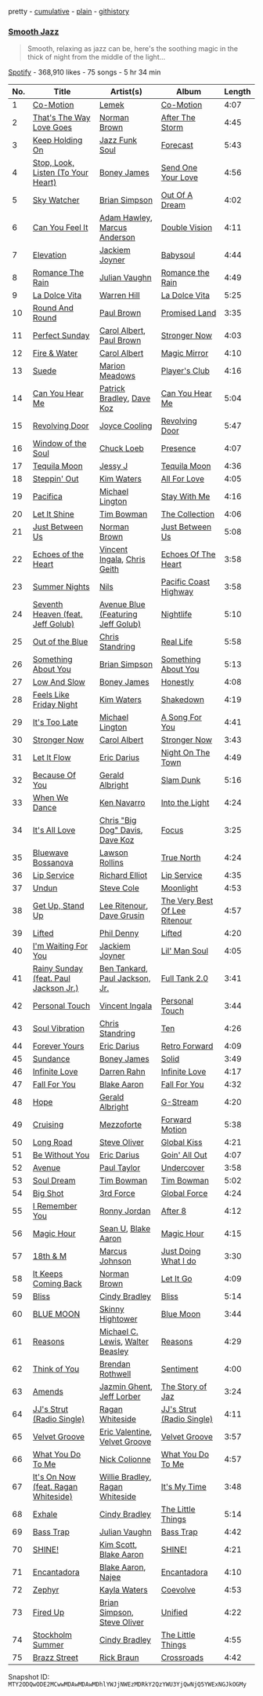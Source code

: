 pretty - [cumulative](/playlists/cumulative/37i9dQZF1DXdwTUxmGKrdN.md) - [plain](/playlists/plain/37i9dQZF1DXdwTUxmGKrdN) - [githistory](https://github.githistory.xyz/mackorone/spotify-playlist-archive/blob/main/playlists/plain/37i9dQZF1DXdwTUxmGKrdN)

### [Smooth Jazz](https://open.spotify.com/playlist/37i9dQZF1DXdwTUxmGKrdN)

> Smooth, relaxing as jazz can be, here's the soothing magic in the thick of night from the middle of the light...

[Spotify](https://open.spotify.com/user/spotify) - 368,910 likes - 75 songs - 5 hr 34 min

| No. | Title | Artist(s) | Album | Length |
|---|---|---|---|---|
| 1 | [Co\-Motion](https://open.spotify.com/track/7aCzaOsXIRC28tE7bjJ7JK) | [Lemek](https://open.spotify.com/artist/52LGkbSlh5X2HM5hRnL83v) | [Co\-Motion](https://open.spotify.com/album/5nQi9bFWOclcf9zFzJi1qs) | 4:07 |
| 2 | [That's The Way Love Goes](https://open.spotify.com/track/6UkHSbQcqBwWZr98OSELoL) | [Norman Brown](https://open.spotify.com/artist/79kOOyVKcrCOKDnzcDHsia) | [After The Storm](https://open.spotify.com/album/5vhTq5K0zLlKHovFu7MpWj) | 4:45 |
| 3 | [Keep Holding On](https://open.spotify.com/track/4Ld2yBGk0kBJ84sqSmDbq2) | [Jazz Funk Soul](https://open.spotify.com/artist/3avdUekEuUcWJDjYZimuED) | [Forecast](https://open.spotify.com/album/4vD6CKS4dfw567CYVQtjW0) | 5:43 |
| 4 | [Stop, Look, Listen \(To Your Heart\)](https://open.spotify.com/track/24Wg5AQK6AaNyZBTpL1unQ) | [Boney James](https://open.spotify.com/artist/1sBRcMH8DDR8Nsk2RoJmjS) | [Send One Your Love](https://open.spotify.com/album/7g5WWkH9quZp6S3lxDBCV6) | 4:56 |
| 5 | [Sky Watcher](https://open.spotify.com/track/6M5Zlr1uSlLksVBVy5q6uq) | [Brian Simpson](https://open.spotify.com/artist/4uIdP3jwyR0xifCS2FYS3o) | [Out Of A Dream](https://open.spotify.com/album/3e1fT9twS7LjpTQdtqGNDN) | 4:02 |
| 6 | [Can You Feel It](https://open.spotify.com/track/1mYIkTdWul7A4NYS3cKR2g) | [Adam Hawley](https://open.spotify.com/artist/1lWqhDiZ2OtpsJsQFtXsKX), [Marcus Anderson](https://open.spotify.com/artist/74w7jlHFeZ4x6cHFaHfHtf) | [Double Vision](https://open.spotify.com/album/6mIX3C4SR09oQqMF74NVlL) | 4:11 |
| 7 | [Elevation](https://open.spotify.com/track/6mpc681Hb9vbr4tFZJ7Jfc) | [Jackiem Joyner](https://open.spotify.com/artist/7v8LpmcY0BFVhJCispRDgg) | [Babysoul](https://open.spotify.com/album/7zQNd6E29iEUod4hAFmUMs) | 4:44 |
| 8 | [Romance The Rain](https://open.spotify.com/track/31w9FMhkYosHrqoHWB5BmW) | [Julian Vaughn](https://open.spotify.com/artist/6NS4Qt4ISw27NC9tIN9jgg) | [Romance the Rain](https://open.spotify.com/album/3ooWJYv4fR8z13Qbcv0qXA) | 4:49 |
| 9 | [La Dolce Vita](https://open.spotify.com/track/1l9IRtd8omIqlGxYYzmyLv) | [Warren Hill](https://open.spotify.com/artist/3zayLOSNLcQFtRrufIbMdS) | [La Dolce Vita](https://open.spotify.com/album/6R13k9llyr3fWRDwKzmjDo) | 5:25 |
| 10 | [Round And Round](https://open.spotify.com/track/4KtQuilZOf6EhdcmqMSLVP) | [Paul Brown](https://open.spotify.com/artist/4Hisv12GBxgMUsB2eBW5jy) | [Promised Land](https://open.spotify.com/album/7ctpJMlFR5SQamyhoAyeEM) | 3:35 |
| 11 | [Perfect Sunday](https://open.spotify.com/track/3y9l6PAbOOGYBH1AY4XaTO) | [Carol Albert](https://open.spotify.com/artist/3o1J5y4sY6jg1sOvF69qnm), [Paul Brown](https://open.spotify.com/artist/4Hisv12GBxgMUsB2eBW5jy) | [Stronger Now](https://open.spotify.com/album/2rE6572rB3fOGktDLQWzdC) | 4:03 |
| 12 | [Fire & Water](https://open.spotify.com/track/5qwa2jSG5bf54d8J9MvXcq) | [Carol Albert](https://open.spotify.com/artist/3o1J5y4sY6jg1sOvF69qnm) | [Magic Mirror](https://open.spotify.com/album/3M72Tn1lbyMaP2cBqejV9J) | 4:10 |
| 13 | [Suede](https://open.spotify.com/track/4F00pGa6rKvXx043AXvowT) | [Marion Meadows](https://open.spotify.com/artist/46PWlvjKg5zNakteW1CJkG) | [Player's Club](https://open.spotify.com/album/1Wpwzf5A9HPGwZx0Eolf2U) | 4:16 |
| 14 | [Can You Hear Me](https://open.spotify.com/track/049VqBETqY4gIRJuOJyQuF) | [Patrick Bradley](https://open.spotify.com/artist/6z9nWRXEPunshulSa2lwck), [Dave Koz](https://open.spotify.com/artist/0ZcJXldoq09BRIMl0Qh1Vm) | [Can You Hear Me](https://open.spotify.com/album/2MkCZIFcfWCjsQtdunZrU5) | 5:04 |
| 15 | [Revolving Door](https://open.spotify.com/track/7v6XfSM2XpK6KEVyn4Ud73) | [Joyce Cooling](https://open.spotify.com/artist/44GiVGTGkzAmI1OGZcypec) | [Revolving Door](https://open.spotify.com/album/27oaatzsezS61BzFb69ZFc) | 5:47 |
| 16 | [Window of the Soul](https://open.spotify.com/track/32eDGGkGf1lcJ8aWrjGhFO) | [Chuck Loeb](https://open.spotify.com/artist/02L5Rmh1RtTbHOBdzPzfoQ) | [Presence](https://open.spotify.com/album/3y3NkJMbTM1JLwrDKxEFZb) | 4:07 |
| 17 | [Tequila Moon](https://open.spotify.com/track/4qkdBTRPwojWnqGcUSVQ3Z) | [Jessy J](https://open.spotify.com/artist/4WrtIP5PIekZwaAZo1tb0x) | [Tequila Moon](https://open.spotify.com/album/49n82PnSnIi9LFveKPH6h5) | 4:36 |
| 18 | [Steppin' Out](https://open.spotify.com/track/2vw0o63DPh9SEAtWN3kRgM) | [Kim Waters](https://open.spotify.com/artist/6kgHtfY7ECO4JWbOpXOu4I) | [All For Love](https://open.spotify.com/album/13krE6l2QQwdBpjbPA5FwE) | 4:05 |
| 19 | [Pacifica](https://open.spotify.com/track/4zfF62Jy2mtNCG2wlGy2VK) | [Michael Lington](https://open.spotify.com/artist/23P8kVBVyDkO8s6sn1QDre) | [Stay With Me](https://open.spotify.com/album/0ivqeO68UTwDwuaVIo0sU3) | 4:16 |
| 20 | [Let It Shine](https://open.spotify.com/track/18V3WdhlafZXWC2uAXVEf9) | [Tim Bowman](https://open.spotify.com/artist/0lVHG6dLy7suf4FaubTzF5) | [The Collection](https://open.spotify.com/album/3hJBjYNUVY7vSITE8GZ3QV) | 4:06 |
| 21 | [Just Between Us](https://open.spotify.com/track/4pa23KNAU2ul1REZDMJsAz) | [Norman Brown](https://open.spotify.com/artist/79kOOyVKcrCOKDnzcDHsia) | [Just Between Us](https://open.spotify.com/album/1nRaXHXH4pT2yfyHAhCsx5) | 5:08 |
| 22 | [Echoes of the Heart](https://open.spotify.com/track/4NHXOCiSoFcbPkT1NZOChb) | [Vincent Ingala](https://open.spotify.com/artist/1tPdDNZNPVa7NOQ6S0A5x7), [Chris Geith](https://open.spotify.com/artist/3St6VrtnX5WUVFNNcX1DBb) | [Echoes Of The Heart](https://open.spotify.com/album/7xWREx7N4D17yDHq7iSzRP) | 3:58 |
| 23 | [Summer Nights](https://open.spotify.com/track/61S3v0zujG9J171zdMEap7) | [Nils](https://open.spotify.com/artist/1vzmLZbXh0Bw5Kz5U4iIyB) | [Pacific Coast Highway](https://open.spotify.com/album/3dN9WXJltGklnpGhEkVbcQ) | 3:58 |
| 24 | [Seventh Heaven \(feat\. Jeff Golub\)](https://open.spotify.com/track/2ZZ6st5XTa8wDNqsE1bHa7) | [Avenue Blue \(Featuring Jeff Golub\)](https://open.spotify.com/artist/2TQGAlirZ6ePbgec2TvLK9) | [Nightlife](https://open.spotify.com/album/2EnhcAGKSkoGRFiY6xd1ke) | 5:10 |
| 25 | [Out of the Blue](https://open.spotify.com/track/5pQQjMOsR4HjuO94AEXTqX) | [Chris Standring](https://open.spotify.com/artist/1XeMzpgjVKU2dR5xXaZLut) | [Real Life](https://open.spotify.com/album/7DvHuhuhqmJSQZenm73mSv) | 5:58 |
| 26 | [Something About You](https://open.spotify.com/track/06vu8fZlTlL7okvLGzhr47) | [Brian Simpson](https://open.spotify.com/artist/4uIdP3jwyR0xifCS2FYS3o) | [Something About You](https://open.spotify.com/album/5EHFd3yxzZdDvUiRuwSsTR) | 5:13 |
| 27 | [Low And Slow](https://open.spotify.com/track/7pRfQ35Qo8a9mZ8TfbTjVA) | [Boney James](https://open.spotify.com/artist/1sBRcMH8DDR8Nsk2RoJmjS) | [Honestly](https://open.spotify.com/album/790ImJoB1GlVByP5owbzpO) | 4:08 |
| 28 | [Feels Like Friday Night](https://open.spotify.com/track/3bDsnnpzrp67FMcHmxOCFQ) | [Kim Waters](https://open.spotify.com/artist/6kgHtfY7ECO4JWbOpXOu4I) | [Shakedown](https://open.spotify.com/album/1V6grlJgOrbatTYJAhfrFL) | 4:19 |
| 29 | [It's Too Late](https://open.spotify.com/track/3Zwphwi81qVI7ucNusDSRq) | [Michael Lington](https://open.spotify.com/artist/23P8kVBVyDkO8s6sn1QDre) | [A Song For You](https://open.spotify.com/album/51ilWc2VBkdoBQOUIohhil) | 4:41 |
| 30 | [Stronger Now](https://open.spotify.com/track/1ldNcaMyLRYnRgYORskmlX) | [Carol Albert](https://open.spotify.com/artist/3o1J5y4sY6jg1sOvF69qnm) | [Stronger Now](https://open.spotify.com/album/2rE6572rB3fOGktDLQWzdC) | 3:43 |
| 31 | [Let It Flow](https://open.spotify.com/track/3fV8jbhyPEBcltw5d79W1s) | [Eric Darius](https://open.spotify.com/artist/39HDjLbYtWrCQrqpl9sOX8) | [Night On The Town](https://open.spotify.com/album/6d7FWLGkFqF4i4hsksCzvq) | 4:49 |
| 32 | [Because Of You](https://open.spotify.com/track/6neOhWrEXAny5DKmVGnlHo) | [Gerald Albright](https://open.spotify.com/artist/3bhckpkRmz8mqONUceSutp) | [Slam Dunk](https://open.spotify.com/album/4abjBabp4Ce9MIShgUqsBy) | 5:16 |
| 33 | [When We Dance](https://open.spotify.com/track/09N0r6vIBIEbqcpuAYvKEL) | [Ken Navarro](https://open.spotify.com/artist/6qA8zAyPYgmtPQtQz2G96a) | [Into the Light](https://open.spotify.com/album/0m7W6loD5NV43ua1FOSarR) | 4:24 |
| 34 | [It's All Love](https://open.spotify.com/track/5popJgopB341MpiXxfmFB5) | [Chris "Big Dog" Davis](https://open.spotify.com/artist/057eeHuaF5QTCQ76X2PRZ5), [Dave Koz](https://open.spotify.com/artist/0ZcJXldoq09BRIMl0Qh1Vm) | [Focus](https://open.spotify.com/album/2HPhFHjp8sp4q06IxjLyxH) | 3:25 |
| 35 | [Bluewave Bossanova](https://open.spotify.com/track/2QOqnhCrTIqTLzByQD7YQJ) | [Lawson Rollins](https://open.spotify.com/artist/3blOsom4oRo6dAN4TB7xpv) | [True North](https://open.spotify.com/album/3ym18a0dExcRA2VNAMAVBm) | 4:24 |
| 36 | [Lip Service](https://open.spotify.com/track/1zTSI03CU30W7w0b6Wxpx7) | [Richard Elliot](https://open.spotify.com/artist/6eLlZ44VYhHnvuRet0qTuH) | [Lip Service](https://open.spotify.com/album/2OJdOCWFoUbOpS3azmEou4) | 4:35 |
| 37 | [Undun](https://open.spotify.com/track/1jMPe92ML6hOCBJLssrUSh) | [Steve Cole](https://open.spotify.com/artist/6rpOQ4XZKUz0ayWSMgvmWb) | [Moonlight](https://open.spotify.com/album/0eiTPubpV0bt3BVvwBxdVk) | 4:53 |
| 38 | [Get Up, Stand Up](https://open.spotify.com/track/5XhuPA2XvYOeYJ8Lwn2Dnx) | [Lee Ritenour](https://open.spotify.com/artist/1nDqTUspmq8IXhcEZT93iq), [Dave Grusin](https://open.spotify.com/artist/0SPkat5bgfP5wo2kbqZIwu) | [The Very Best Of Lee Ritenour](https://open.spotify.com/album/4hi6b3yGFoaq4gyqhhGZJi) | 4:57 |
| 39 | [Lifted](https://open.spotify.com/track/0nUK8QO7du1cqA1KW3fzxg) | [Phil Denny](https://open.spotify.com/artist/1qRb36fHSmuSGm6WewqmdH) | [Lifted](https://open.spotify.com/album/2q5FbIK44fNkcw6w2TWXs9) | 4:20 |
| 40 | [I'm Waiting For You](https://open.spotify.com/track/2Wn7ZtdXyJ9uGBg2j6VvZR) | [Jackiem Joyner](https://open.spotify.com/artist/7v8LpmcY0BFVhJCispRDgg) | [Lil' Man Soul](https://open.spotify.com/album/3GPPcFHouTopuZons7w27s) | 4:05 |
| 41 | [Rainy Sunday \(feat\. Paul Jackson Jr.\)](https://open.spotify.com/track/4Z3doYsQ7L3o0TPHZhk0vF) | [Ben Tankard](https://open.spotify.com/artist/60nfj9O2pKtlqIPfxp3FEg), [Paul Jackson, Jr.](https://open.spotify.com/artist/2OeN0JVfTWYog354hHhQ2S) | [Full Tank 2.0](https://open.spotify.com/album/0dHZWw5DjxaAPxvvJUoLfF) | 3:41 |
| 42 | [Personal Touch](https://open.spotify.com/track/5xwCm9tEVl3FAXqnWZfmp3) | [Vincent Ingala](https://open.spotify.com/artist/1tPdDNZNPVa7NOQ6S0A5x7) | [Personal Touch](https://open.spotify.com/album/216P40TI4bEO6qLkDmnni3) | 3:44 |
| 43 | [Soul Vibration](https://open.spotify.com/track/5KaSTemL2bEHw5HDFFIZyB) | [Chris Standring](https://open.spotify.com/artist/1XeMzpgjVKU2dR5xXaZLut) | [Ten](https://open.spotify.com/album/6vw1IOlxgQy2otoKPOng7e) | 4:26 |
| 44 | [Forever Yours](https://open.spotify.com/track/2RrsWRwIovqT8NXqVohHJo) | [Eric Darius](https://open.spotify.com/artist/39HDjLbYtWrCQrqpl9sOX8) | [Retro Forward](https://open.spotify.com/album/6cF2eSwNvRcS8K1nYzI0tT) | 4:09 |
| 45 | [Sundance](https://open.spotify.com/track/0t7lbaAiA6zU79AMi1Eb7K) | [Boney James](https://open.spotify.com/artist/1sBRcMH8DDR8Nsk2RoJmjS) | [Solid](https://open.spotify.com/album/1YcK4A5I2wdtgDJZ8Cht0F) | 3:49 |
| 46 | [Infinite Love](https://open.spotify.com/track/2Zw99p6yQDuFkk6Bikbr0P) | [Darren Rahn](https://open.spotify.com/artist/20Jboo9DFLN2MlZPtXQt2u) | [Infinite Love](https://open.spotify.com/album/4PUEmWCsMIauK26YDbXz25) | 4:17 |
| 47 | [Fall For You](https://open.spotify.com/track/7qqamkny8IkXOCJrhjy73L) | [Blake Aaron](https://open.spotify.com/artist/5DnSgdQvmYD6yU1Sp7Ik56) | [Fall For You](https://open.spotify.com/album/1069ubCvaVGmtkw2VNxZAV) | 4:32 |
| 48 | [Hope](https://open.spotify.com/track/1pPpKGYsZIMWYaX10gx7uR) | [Gerald Albright](https://open.spotify.com/artist/3bhckpkRmz8mqONUceSutp) | [G\-Stream](https://open.spotify.com/album/3m0QBbnJrOuvdSw8BmUvgS) | 4:20 |
| 49 | [Cruising](https://open.spotify.com/track/6LyFVLSOjBL9gh5Q6fwAVK) | [Mezzoforte](https://open.spotify.com/artist/53LlrTpfGrdZS8QyBUxrVs) | [Forward Motion](https://open.spotify.com/album/6vAEljyy7bkYUYG5RYahVe) | 5:38 |
| 50 | [Long Road](https://open.spotify.com/track/7EIASGWhdchNEwPYB3E1Nm) | [Steve Oliver](https://open.spotify.com/artist/0eorTItuLyKdhZmII8zREL) | [Global Kiss](https://open.spotify.com/album/3gPybe3xBAw2M8AqTXfPLp) | 4:21 |
| 51 | [Be Without You](https://open.spotify.com/track/5JQbLxZhpnc1YvLTMKACzy) | [Eric Darius](https://open.spotify.com/artist/39HDjLbYtWrCQrqpl9sOX8) | [Goin' All Out](https://open.spotify.com/album/119TqT324LissrAdkAKxf9) | 4:07 |
| 52 | [Avenue](https://open.spotify.com/track/0LWUULlpkZ5PoM9Mj4JOyk) | [Paul Taylor](https://open.spotify.com/artist/3wBSOZFd5KLsEZ1yoVSICQ) | [Undercover](https://open.spotify.com/album/0RXMMiDCOhnt2IFldaHuAi) | 3:58 |
| 53 | [Soul Dream](https://open.spotify.com/track/7LdSiHHU6cynBDc7j3DDoc) | [Tim Bowman](https://open.spotify.com/artist/0lVHG6dLy7suf4FaubTzF5) | [Tim Bowman](https://open.spotify.com/album/0j6ODbG302rX09vrgDoA3e) | 5:02 |
| 54 | [Big Shot](https://open.spotify.com/track/0NTs96jeKN0YCKOb3tyGZl) | [3rd Force](https://open.spotify.com/artist/3t0v2PRYA41acAC7z17tSm) | [Global Force](https://open.spotify.com/album/2r2L2zvM4SUfckGJ25sth7) | 4:24 |
| 55 | [I Remember You](https://open.spotify.com/track/6iCsFk2zf1INRexhJQzRM0) | [Ronny Jordan](https://open.spotify.com/artist/32WK2OuP2PG4r7sH7bUfN9) | [After 8](https://open.spotify.com/album/2DZxWJXHFCYuiSNoVyWYZe) | 4:12 |
| 56 | [Magic Hour](https://open.spotify.com/track/1AbQCUGbvIbO2NUen6tVAg) | [Sean U](https://open.spotify.com/artist/0z87sJVJOzK2uqJ4lsxUdE), [Blake Aaron](https://open.spotify.com/artist/5DnSgdQvmYD6yU1Sp7Ik56) | [Magic Hour](https://open.spotify.com/album/5kirzWW6pF16lE8OHhuPiz) | 4:15 |
| 57 | [18th & M](https://open.spotify.com/track/4jZCaGd8dbeuPy707up4g2) | [Marcus Johnson](https://open.spotify.com/artist/5BrGYYrfP3agYhqDUFcSSM) | [Just Doing What I do](https://open.spotify.com/album/7meHD0fPbZ8AZKOSlpKnCn) | 3:30 |
| 58 | [It Keeps Coming Back](https://open.spotify.com/track/5xAQZJVapuHyNPil73LQfI) | [Norman Brown](https://open.spotify.com/artist/79kOOyVKcrCOKDnzcDHsia) | [Let It Go](https://open.spotify.com/album/6R5Dme59QovnHLa8bIuwGi) | 4:09 |
| 59 | [Bliss](https://open.spotify.com/track/0fOtanczwW8mMxg9tnIeDc) | [Cindy Bradley](https://open.spotify.com/artist/5qiEZz19psMDf9UPQUao4J) | [Bliss](https://open.spotify.com/album/6HSCZiP4hxorBB2gOIQlxe) | 5:14 |
| 60 | [BLUE MOON](https://open.spotify.com/track/4Nq3SI3SNpsnxwlkaHYL94) | [Skinny Hightower](https://open.spotify.com/artist/0rfUpMmPFYv5s0dF6hyYrx) | [Blue Moon](https://open.spotify.com/album/7nl0iSPHwSEh0K2q27Ba15) | 3:44 |
| 61 | [Reasons](https://open.spotify.com/track/1rhgEbGtMVOARoVGssCQDr) | [Michael C\. Lewis](https://open.spotify.com/artist/5eVoGHjBlD2E3OWOyAtPS4), [Walter Beasley](https://open.spotify.com/artist/6tBzJqpqRAPyJFR4Rq0yBP) | [Reasons](https://open.spotify.com/album/5qAM5T1dtZgsbjRJeknBiB) | 4:29 |
| 62 | [Think of You](https://open.spotify.com/track/73p8Mzp41RUDQtbe52JWHu) | [Brendan Rothwell](https://open.spotify.com/artist/5RABpAgeEQTwa2yoatfUQQ) | [Sentiment](https://open.spotify.com/album/7hML0wQpcGtknLxvlvFuR7) | 4:00 |
| 63 | [Amends](https://open.spotify.com/track/7InZJZjLe2rbSlVBL4PLXU) | [Jazmin Ghent](https://open.spotify.com/artist/1ObapCOA0O7mr2wXFKEDNY), [Jeff Lorber](https://open.spotify.com/artist/3JC3BBlfImI0p9y2na0bHK) | [The Story of Jaz](https://open.spotify.com/album/6YWAbLwA22QPzqldQhpeh3) | 3:24 |
| 64 | [JJ's Strut \(Radio Single\)](https://open.spotify.com/track/7m0H1Tri64Gs7ndu2giQXI) | [Ragan Whiteside](https://open.spotify.com/artist/4cvyvGmavtDowPmJMHMlUq) | [JJ's Strut \(Radio Single\)](https://open.spotify.com/album/7cFYasV6tFxybojZKXm4sN) | 4:11 |
| 65 | [Velvet Groove](https://open.spotify.com/track/2YKRhy9PI0jd0JZSi27sDe) | [Eric Valentine](https://open.spotify.com/artist/5EgOh6qCgfprw49LvvMYC4), [Velvet Groove](https://open.spotify.com/artist/79G1Bez3WADuY6eIJwCVnU) | [Velvet Groove](https://open.spotify.com/album/5B8283WjNKxA2TAT7wE176) | 3:57 |
| 66 | [What You Do To Me](https://open.spotify.com/track/60fLe1NP8QEIAbMc9V4SPq) | [Nick Colionne](https://open.spotify.com/artist/2sCtM9BmF4hSfiwEwiAm5l) | [What You Do To Me](https://open.spotify.com/album/498VXH5Fae33kH2f8CsPpV) | 4:57 |
| 67 | [It's On Now \(feat\. Ragan Whiteside\)](https://open.spotify.com/track/4kP4fo9eEjsx5DocPSu3YV) | [Willie Bradley](https://open.spotify.com/artist/4gbsj58PegOOgFxc5OfIt3), [Ragan Whiteside](https://open.spotify.com/artist/4cvyvGmavtDowPmJMHMlUq) | [It's My Time](https://open.spotify.com/album/5Q3khADDwTMYXoPkVBrBdZ) | 3:48 |
| 68 | [Exhale](https://open.spotify.com/track/5w4bufYITsxPjmG7xSu8Ga) | [Cindy Bradley](https://open.spotify.com/artist/5qiEZz19psMDf9UPQUao4J) | [The Little Things](https://open.spotify.com/album/2orWEnZfLJkxx3c5QAomvZ) | 5:14 |
| 69 | [Bass Trap](https://open.spotify.com/track/7JvhchmlEIuIe3khtfXp3q) | [Julian Vaughn](https://open.spotify.com/artist/6NS4Qt4ISw27NC9tIN9jgg) | [Bass Trap](https://open.spotify.com/album/7wsE5XmD3gfXiitBYGghqM) | 4:42 |
| 70 | [SHINE!](https://open.spotify.com/track/0oqWJG5i5f01tKY4e3P3ux) | [Kim Scott](https://open.spotify.com/artist/68nDtoCQKhf7AxQP0q3wSP), [Blake Aaron](https://open.spotify.com/artist/5DnSgdQvmYD6yU1Sp7Ik56) | [SHINE!](https://open.spotify.com/album/6xscPJ4QR4Acjq1zhJatbL) | 4:21 |
| 71 | [Encantadora](https://open.spotify.com/track/2Yx80wHA3bEfYdDu6bpf3B) | [Blake Aaron](https://open.spotify.com/artist/5DnSgdQvmYD6yU1Sp7Ik56), [Najee](https://open.spotify.com/artist/41F8cUV8LJGVDPNnj0ito3) | [Encantadora](https://open.spotify.com/album/20I5nMh0C7vAgyq4IvFFda) | 4:10 |
| 72 | [Zephyr](https://open.spotify.com/track/2vtLNu4chmFJA4PDRXHLti) | [Kayla Waters](https://open.spotify.com/artist/20DXNOp0Em8SisS8UjxPiA) | [Coevolve](https://open.spotify.com/album/5mqQN2T1lFJJVl0JkUXI5E) | 4:53 |
| 73 | [Fired Up](https://open.spotify.com/track/45OtdrQxVv8iG0MAn0OgKk) | [Brian Simpson](https://open.spotify.com/artist/4uIdP3jwyR0xifCS2FYS3o), [Steve Oliver](https://open.spotify.com/artist/0eorTItuLyKdhZmII8zREL) | [Unified](https://open.spotify.com/album/0TKu3C41fCcADO3eSVOtoR) | 4:22 |
| 74 | [Stockholm Summer](https://open.spotify.com/track/7nDChpaHBKx9ZCJmEcTdtX) | [Cindy Bradley](https://open.spotify.com/artist/5qiEZz19psMDf9UPQUao4J) | [The Little Things](https://open.spotify.com/album/2orWEnZfLJkxx3c5QAomvZ) | 4:55 |
| 75 | [Brazz Street](https://open.spotify.com/track/6ldCioYjj4oYp0hrvD3zFh) | [Rick Braun](https://open.spotify.com/artist/4ThkLup6LmqCUuHuG434zZ) | [Crossroads](https://open.spotify.com/album/311JJvbG6VDhP5NDPutK1B) | 4:42 |

Snapshot ID: `MTY2ODQwODE2MCwwMDAwMDAwMDhlYWJjNWEzMDRkY2QzYWU3YjQwNjQ5YWExNGJkOGMy`
